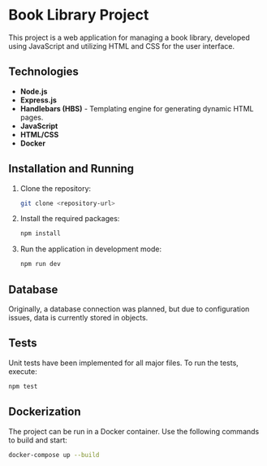 # Book Library Project

This project is a web application for managing a book library, developed using JavaScript and utilizing HTML and CSS for the user interface.

## Technologies

- **Node.js** 
- **Express.js**
- **Handlebars (HBS)** - Templating engine for generating dynamic HTML pages.
- **JavaScript** 
- **HTML/CSS** 
- **Docker** 

## Installation and Running

1. Clone the repository:
   ```bash
   git clone <repository-url>
   ```

2. Install the required packages:
   ```bash
   npm install
   ```

3. Run the application in development mode:
   ```bash
   npm run dev
   ```

## Database

Originally, a database connection was planned, but due to configuration issues, data is currently stored in objects.

## Tests

Unit tests have been implemented for all major files. To run the tests, execute:

```bash
npm test
```

## Dockerization

The project can be run in a Docker container. Use the following commands to build and start:

```bash
docker-compose up --build
```
